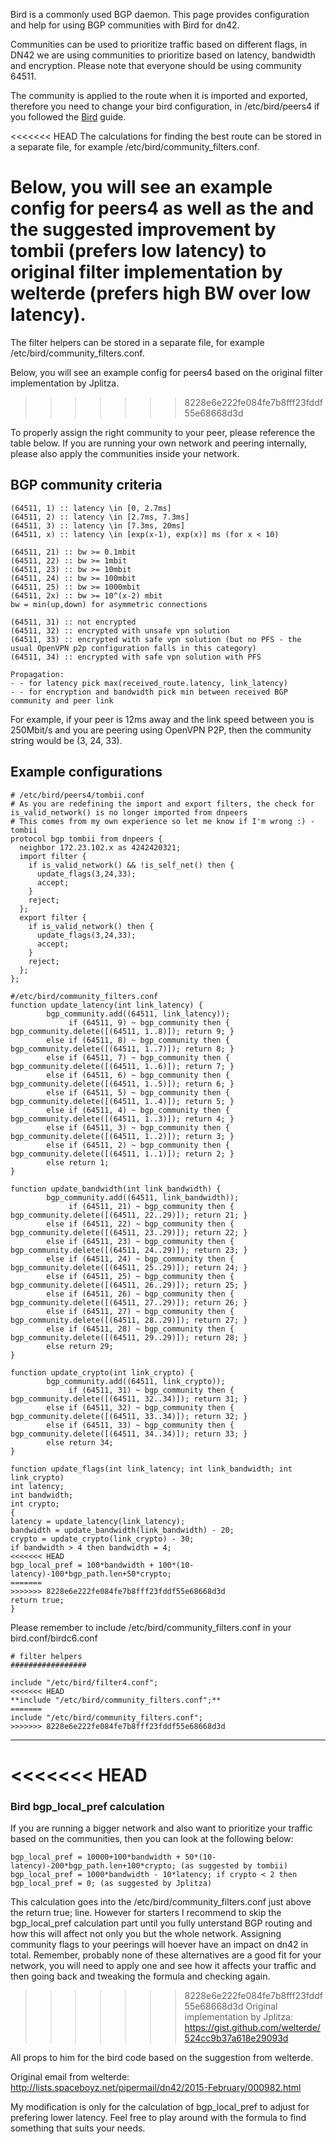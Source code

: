 Bird is a commonly used BGP daemon.  This page provides configuration and help for using BGP communities with Bird for dn42.

Communities can be used to prioritize traffic based on different flags, in DN42 we are using communities to prioritize based on latency, bandwidth and encryption. Please note that everyone should be using community 64511.

The community is applied to the route when it is imported and exported, therefore you need to change your bird configuration, in /etc/bird/peers4 if you followed the [Bird](/howto/Bird) guide. 

<<<<<<< HEAD
The calculations for finding the best route can be stored in a separate file, for example /etc/bird/community_filters.conf.

Below, you will see an example config for peers4 as well as the and the suggested improvement by tombii (prefers low latency) to original filter implementation by welterde (prefers high BW over low latency).
=======
The filter helpers can be stored in a separate file, for example /etc/bird/community_filters.conf.

Below, you will see an example config for peers4 based on the original filter implementation by Jplitza.
>>>>>>> 8228e6e222fe084fe7b8fff23fddf55e68668d3d

To properly assign the right community to your peer, please reference the table below. If you are running your own network and peering internally, please also apply the communities inside your network.

## BGP community criteria
```
(64511, 1) :: latency \in [0, 2.7ms]
(64511, 2) :: latency \in [2.7ms, 7.3ms]
(64511, 3) :: latency \in [7.3ms, 20ms]
(64511, x) :: latency \in [exp(x-1), exp(x)] ms (for x < 10)
 
(64511, 21) :: bw >= 0.1mbit
(64511, 22) :: bw >= 1mbit
(64511, 23) :: bw >= 10mbit
(64511, 24) :: bw >= 100mbit
(64511, 25) :: bw >= 1000mbit
(64511, 2x) :: bw >= 10^(x-2) mbit
bw = min(up,down) for asymmetric connections
 
(64511, 31) :: not encrypted
(64511, 32) :: encrypted with unsafe vpn solution
(64511, 33) :: encrypted with safe vpn solution (but no PFS - the usual OpenVPN p2p configuration falls in this category)
(64511, 34) :: encrypted with safe vpn solution with PFS 

Propagation:
- - for latency pick max(received_route.latency, link_latency)
- - for encryption and bandwidth pick min between received BGP community and peer link
```
For example, if your peer is 12ms away and the link speed between you is 250Mbit/s and you are peering using OpenVPN P2P, then the community string would be (3, 24, 33).

## Example configurations 
```
# /etc/bird/peers4/tombii.conf
# As you are redefining the import and export filters, the check for is_valid_network() is no longer imported from dnpeers
# This comes from my own experience so let me know if I'm wrong :) -tombii
protocol bgp tombii from dnpeers {
  neighbor 172.23.102.x as 4242420321;
  import filter {
    if is_valid_network() && !is_self_net() then {
      update_flags(3,24,33);
      accept;
    }
    reject;
  };
  export filter {
    if is_valid_network() then {
      update_flags(3,24,33);
      accept;
    }
    reject;
  };
};
```
```
#/etc/bird/community_filters.conf
function update_latency(int link_latency) {
        bgp_community.add((64511, link_latency));
             if (64511, 9) ~ bgp_community then { bgp_community.delete([(64511, 1..8)]); return 9; }
        else if (64511, 8) ~ bgp_community then { bgp_community.delete([(64511, 1..7)]); return 8; }
        else if (64511, 7) ~ bgp_community then { bgp_community.delete([(64511, 1..6)]); return 7; }
        else if (64511, 6) ~ bgp_community then { bgp_community.delete([(64511, 1..5)]); return 6; }
        else if (64511, 5) ~ bgp_community then { bgp_community.delete([(64511, 1..4)]); return 5; }
        else if (64511, 4) ~ bgp_community then { bgp_community.delete([(64511, 1..3)]); return 4; }
        else if (64511, 3) ~ bgp_community then { bgp_community.delete([(64511, 1..2)]); return 3; }
        else if (64511, 2) ~ bgp_community then { bgp_community.delete([(64511, 1..1)]); return 2; }
        else return 1;
}

function update_bandwidth(int link_bandwidth) {
        bgp_community.add((64511, link_bandwidth));
             if (64511, 21) ~ bgp_community then { bgp_community.delete([(64511, 22..29)]); return 21; }
        else if (64511, 22) ~ bgp_community then { bgp_community.delete([(64511, 23..29)]); return 22; }
        else if (64511, 23) ~ bgp_community then { bgp_community.delete([(64511, 24..29)]); return 23; }
        else if (64511, 24) ~ bgp_community then { bgp_community.delete([(64511, 25..29)]); return 24; }
        else if (64511, 25) ~ bgp_community then { bgp_community.delete([(64511, 26..29)]); return 25; }
        else if (64511, 26) ~ bgp_community then { bgp_community.delete([(64511, 27..29)]); return 26; }
        else if (64511, 27) ~ bgp_community then { bgp_community.delete([(64511, 28..29)]); return 27; }
        else if (64511, 28) ~ bgp_community then { bgp_community.delete([(64511, 29..29)]); return 28; }
        else return 29;
}

function update_crypto(int link_crypto) {
        bgp_community.add((64511, link_crypto));
             if (64511, 31) ~ bgp_community then { bgp_community.delete([(64511, 32..34)]); return 31; }
        else if (64511, 32) ~ bgp_community then { bgp_community.delete([(64511, 33..34)]); return 32; }
        else if (64511, 33) ~ bgp_community then { bgp_community.delete([(64511, 34..34)]); return 33; }
        else return 34;
}
	
function update_flags(int link_latency; int link_bandwidth; int link_crypto)
int latency;
int bandwidth;
int crypto;
{
latency = update_latency(link_latency);
bandwidth = update_bandwidth(link_bandwidth) - 20;
crypto = update_crypto(link_crypto) - 30;
if bandwidth > 4 then bandwidth = 4;
<<<<<<< HEAD
bgp_local_pref = 100*bandwidth + 100*(10-latency)-100*bgp_path.len+50*crypto;
=======
>>>>>>> 8228e6e222fe084fe7b8fff23fddf55e68668d3d
return true;
} 
```
Please remember to include /etc/bird/community_filters.conf in your bird.conf/birdc6.conf
```
# filter helpers
#################

include "/etc/bird/filter4.conf";
<<<<<<< HEAD
**include "/etc/bird/community_filters.conf";**
=======
include "/etc/bird/community_filters.conf"; 
>>>>>>> 8228e6e222fe084fe7b8fff23fddf55e68668d3d
```


***

<<<<<<< HEAD
=======
### Bird bgp_local_pref calculation
If you are running a bigger network and also want to prioritize your traffic based on the communities, then you can look at the following below:
```
bgp_local_pref = 10000+100*bandwidth + 50*(10-latency)-200*bgp_path.len+100*crypto; (as suggested by tombii)
bgp_local_pref = 1000*bandwidth - 10*latency; if crypto < 2 then bgp_local_pref = 0; (as suggested by Jplitza)
```
This calculation goes into the /etc/bird/community_filters.conf  just above the return true; line. However for starters I recommend to skip the bgp_local_pref calculation part until you fully unterstand BGP routing and how this will affect not only you but the whole network. Assigning community flags to your peerings will hoever have an impact on dn42 in total. Remember, probably none of these alternatives are a good fit for your network, you will need to apply one and see how it affects your traffic and then going back and tweaking the formula and checking again.

>>>>>>> 8228e6e222fe084fe7b8fff23fddf55e68668d3d
Original implementation by Jplitza: https://gist.github.com/welterde/524cc9b37a618e29093d

All props to him for the bird code based on the suggestion from welterde. 

Original email from welterde: http://lists.spaceboyz.net/pipermail/dn42/2015-February/000982.html

My modification is only for the calculation of bgp_local_pref to adjust for prefering lower latency. Feel free to play around with the formula to find something that suits your needs.